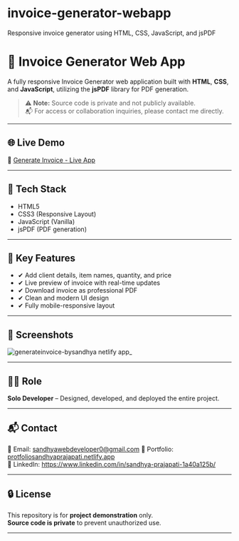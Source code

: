 # invoice-generator-webapp
Responsive invoice generator using HTML, CSS, JavaScript, and jsPDF
# 🧾 Invoice Generator Web App

A fully responsive Invoice Generator web application built with **HTML**, **CSS**, and **JavaScript**, utilizing the **jsPDF** library for PDF generation.

> ⚠️ **Note:** Source code is private and not publicly available.  
> 📬 For access or collaboration inquiries, please contact me directly.

---

## 🌐 Live Demo

🔗 [Generate Invoice - Live App](https://generateinvoice-bysandhya.netlify.app/)

---

## 🔧 Tech Stack

- HTML5
- CSS3 (Responsive Layout)
- JavaScript (Vanilla)
- jsPDF (PDF generation)

---

## 🚀 Key Features

- ✔ Add client details, item names, quantity, and price
- ✔ Live preview of invoice with real-time updates
- ✔ Download invoice as professional PDF
- ✔ Clean and modern UI design
- ✔ Fully mobile-responsive layout

---

## 📸 Screenshots

![generateinvoice-bysandhya netlify app_](https://github.com/user-attachments/assets/6e493726-4b38-48af-90d9-faeb8b5bb08d)


---

## 👩‍💻 Role

**Solo Developer** – Designed, developed, and deployed the entire project.

---

## 📬 Contact

📧 Email: sandhyawebdeveloper0@gmail.com 
🔗 Portfolio: [protfoliosandhyaprajapati.netlify.app](https://protfoliosandhyaprajapati.netlify.app)  
🔗 LinkedIn: https://www.linkedin.com/in/sandhya-prajapati-1a40a125b/

---

## 🔒 License

This repository is for **project demonstration** only.  
**Source code is private** to prevent unauthorized use.

---

